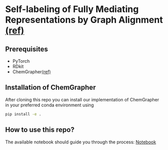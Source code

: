 # Self-labeling of Fully Mediating Representations by Graph Alignment [(ref)](https://arxiv.org/abs/2103.14133)


## Prerequisites

* PyTorch
* RDkit
* ChemGrapher[(ref)](https://pubs.acs.org/doi/10.1021/acs.jcim.0c00459)

## Installation of ChemGrapher

After cloning this repo you can install our implementation of ChemGrapher in your preferred conda environment using

```bash
pip install -e .
```
## How to use this repo?

The available notebook should guide you through the process:
[Notebook](workflow_notebook.ipynb)

